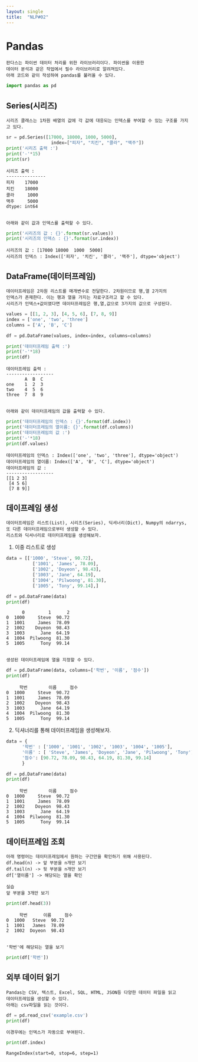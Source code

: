 ```yaml
---
layout: single
title:  "NLP#02"
---
```


# Pandas
    판다스는 파이썬 데이터 처리를 위한 라이브러리이다. 파이썬을 이용한
    데이터 분석과 같은 작업에서 필수 라이브러리로 알려져있다.
    아래 코드와 같이 작성하여 pandas를 불러올 수 있다.


```python
import pandas as pd
```

## Series(시리즈)
    시리즈 클래스는 1차원 배열의 값에 각 값에 대응되는 인덱스를 부여할 수 있는 구조를 가지고 있다.


```python
sr = pd.Series([17000, 18000, 1000, 5000],
                 index=["피자", "치킨", "콜라", "맥주"])
print('시리즈 출력 :')
print('-'*15)
print(sr)
```

    시리즈 출력 :
    ---------------
    피자    17000
    치킨    18000
    콜라     1000
    맥주     5000
    dtype: int64
    

    아래와 같이 값과 인덱스를 출력할 수 있다.


```python
print('시리즈의 값 : {}'.format(sr.values))
print('시리즈의 인덱스 : {}'.format(sr.index))
```

    시리즈의 값 : [17000 18000  1000  5000]
    시리즈의 인덱스 : Index(['피자', '치킨', '콜라', '맥주'], dtype='object')
    

## DataFrame(데이터프레임)
    데이터프레임은 2차원 리스트를 매개변수로 전달한다. 2차원이므로 행,열 2가지의
    인덱스가 존재한다. 이는 행과 열을 가지는 자료구조라고 할 수 있다.
    시리즈가 인덱스+값이였다면 데이터프레임은 행,열,값으로 3가지의 값으로 구성된다.


```python
values = [[1, 2, 3], [4, 5, 6], [7, 8, 9]]
index = ['one', 'two', 'three']
columns = ['A', 'B', 'C']

df = pd.DataFrame(values, index=index, columns=columns)

print('데이터프레임 출력 :')
print('-'*18)
print(df)
```

    데이터프레임 출력 :
    ------------------
           A  B  C
    one    1  2  3
    two    4  5  6
    three  7  8  9
    

    아래와 같이 데이터프레임의 값을 출력할 수 있다.


```python
print('데이터프레임의 인덱스 : {}'.format(df.index))
print('데이터프레임의 열이름: {}'.format(df.columns))
print('데이터프레임의 값 :')
print('-'*18)
print(df.values)
```

    데이터프레임의 인덱스 : Index(['one', 'two', 'three'], dtype='object')
    데이터프레임의 열이름: Index(['A', 'B', 'C'], dtype='object')
    데이터프레임의 값 :
    ------------------
    [[1 2 3]
     [4 5 6]
     [7 8 9]]
    

## 데이프레임 생성
    데이터프레임은 리스트(List), 시리즈(Series), 딕셔너리(Dict), Numpy의 ndarrys,
    또 다른 데이터프레임으로부터 생성할 수 있다.
    리스트와 딕셔너리로 데이터프레임을 생성해보자.

1. 이중 리스트로 생성


```python
data = [['1000', 'Steve', 90.72],
          ['1001', 'James', 78.09],
          ['1002', 'Doyeon', 98.43],
          ['1003', 'Jane', 64.19],
          ['1004', 'Pilwoong', 81.30],
          ['1005', 'Tony', 99.14],]

df = pd.DataFrame(data)
print(df)
```

          0         1      2
    0  1000     Steve  90.72
    1  1001     James  78.09
    2  1002    Doyeon  98.43
    3  1003      Jane  64.19
    4  1004  Pilwoong  81.30
    5  1005      Tony  99.14
    

    생성된 데이터프레임에 열을 지정할 수 있다.


```python
df = pd.DataFrame(data, columns=['학번', '이름', '점수'])
print(df)
```

         학번        이름     점수
    0  1000     Steve  90.72
    1  1001     James  78.09
    2  1002    Doyeon  98.43
    3  1003      Jane  64.19
    4  1004  Pilwoong  81.30
    5  1005      Tony  99.14
    

2. 딕셔너리를 통해 데이터프레임을 생성해보자.


```python
data = {
      '학번' : ['1000', '1001', '1002', '1003', '1004', '1005'],
      '이름' : [ 'Steve', 'James', 'Doyeon', 'Jane', 'Pilwoong', 'Tony'],
      '점수': [90.72, 78.09, 98.43, 64.19, 81.30, 99.14]
      }

df = pd.DataFrame(data)
print(df)
```

         학번        이름     점수
    0  1000     Steve  90.72
    1  1001     James  78.09
    2  1002    Doyeon  98.43
    3  1003      Jane  64.19
    4  1004  Pilwoong  81.30
    5  1005      Tony  99.14
    

## 데이터프레임 조회
    아래 명령어는 데이터프레임에서 원하는 구간만을 확인하기 위해 사용된다.
    df.head(n) -> 앞 부분을 n개만 보기
    df.tail(n) -> 뒷 부분을 n개만 보기
    df['열이름'] -> 해당되는 열을 확인

    실습
    앞 부분을 3개만 보기


```python
print(df.head(3))
```

         학번      이름     점수
    0  1000   Steve  90.72
    1  1001   James  78.09
    2  1002  Doyeon  98.43
    

    '학번'에 해당되는 열을 보기


```python
print(df['학번'])
```

## 외부 데이터 읽기
    Pandas는 CSV, 텍스트, Excel, SQL, HTML, JSON등 다양한 데이터 파일을 읽고
    데이터프레임을 생성할 수 있다.
    아래는 csv파일을 읽는 것이다.


```python
df = pd.read_csv('example.csv')
print(df)
```

    이경우에는 인덱스가 자동으로 부여된다.


```python
print(df.index)
```

    RangeIndex(start=0, stop=6, step=1)
    
